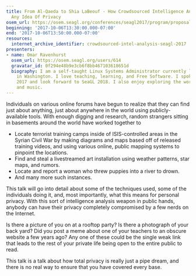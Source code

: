 ```yaml
---
title: From Al-Qaeda to Shia LaBeouf - How Crowdsourced Intelligence Analysis Removed
  Any Idea Of Privacy
osem_url: https://osem.seagl.org/conferences/seagl2017/program/proposals/339
beginning: '2017-10-06T13:30:00.000-07:00'
end: '2017-10-06T13:50:00.000-07:00'
resources:
  internet_archive_identifier: crowdsourced-intel-analysis-seagl-2017
presenters:
- name: Omar Ravenhurst
  osem_url: https://osem.seagl.org/users/614
  gravatar_id: 0f294e48b9e3cb6f8bb467103618651d
  biography: I am a self-taught Linux Systems Administrator currently living and working
    in Washington. I love teaching, learning, and Free Software. I spoke at SeaGL
    2017 and look forward to SeaGL 2018. I also enjoy exploring the worlds of cooking
    and music.
---
```


Individuals on various online forums have begun to realize that they can find just about anything, just about anywhere in the world using publicly-available tools. With enough digging and research, random strangers sitting in basements around the world have worked together to

 * Locate terrorist training camps inside of ISIS-controlled areas in the Syrian Civil War by making diagrams and maps based off of released training videos, and using various online, public mapping systems to pinpoint the locations.
 * Find and steal a livestreamed art installation using weather patterns, star maps, and rumors.
 * Locate and report a woman who threw puppies into a river to drown.
 * And many more such instances.

This talk will go into detail about some of the techniques used, some of the individuals doing it, and, most importantly, what this means for personal privacy. With this sort of intelligence analysis weapon in public hands, anybody can have their privacy completely compromised by a few nerds on the Internet.

Is there a picture of you on at a rooftop party? Is there a photograph of your back yard? Did you post a meme about one of your teachers to an obscure website a few years ago? Any one of these could be the single weak link that leads to the rest of your private life being open to the entire public to read.

This talk is a talk about how total privacy is really just a pipe dream, and there is no real way to ensure that you have covered every base.
